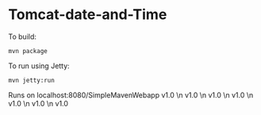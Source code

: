 # Tomcat-date-and-Time

To build:

```mvn package```

To run using Jetty:

```mvn jetty:run```

Runs on localhost:8080/SimpleMavenWebapp
v1.0
\n v1.0
\n v1.0
\n v1.0
\n v1.0
\n v1.0
\n v1.0
